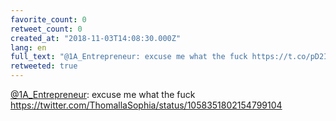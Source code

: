 ```yaml
---
favorite_count: 0
retweet_count: 0
created_at: "2018-11-03T14:08:30.000Z"
lang: en
full_text: "@1A_Entrepreneur: excuse me what the fuck https://t.co/pD2ICvjLzt"
retweeted: true
---
```


[@1A_Entrepreneur](https://twitter.com/1A_Entrepreneur): excuse me what the fuck
<https://twitter.com/ThomallaSophia/status/1058351802154799104>
